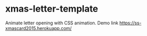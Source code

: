 # xmas-letter-template

Animate letter opening with CSS animation.
Demo link https://ss-xmascard2015.herokuapp.com/
